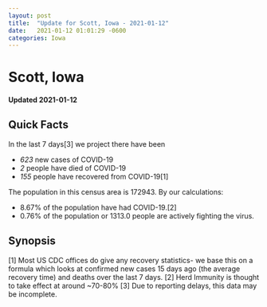 ```yaml
---
layout: post
title:  "Update for Scott, Iowa - 2021-01-12"
date:   2021-01-12 01:01:29 -0600
categories: Iowa
---
```


# Scott, Iowa
#### Updated 2021-01-12

## Quick Facts

In the last 7 days[3] we project there have been
- *623* new cases of COVID-19
- *2* people have died of COVID-19
- *155* people have recovered from COVID-19[1]

The population in this census area is 172943. By our calculations:
- 8.67% of the population have had COVID-19.[2]
- 0.76% of the population or 1313.0 people are actively fighting the virus.

## Synopsis




[1] Most US CDC offices do give any recovery statistics- we base this on a formula which looks at confirmed new cases
15 days ago (the average recovery time) and deaths over the last 7 days.
[2] Herd Immunity is thought to take effect at around ~70-80%
[3] Due to reporting delays, this data may be incomplete. 
    
